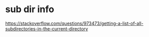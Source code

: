 
# sub dir info
https://stackoverflow.com/questions/973473/getting-a-list-of-all-subdirectories-in-the-current-directory

